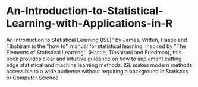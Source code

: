 # An-Introduction-to-Statistical-Learning-with-Applications-in-R
An Introduction to Statistical Learning (ISL)" by James, Witten, Hastie and Tibshirani is the "how to'' manual for statistical learning. Inspired by "The Elements of Statistical Learning'' (Hastie, Tibshirani and Friedman), this book provides clear and intuitive guidance on how to implement cutting edge statistical and machine learning methods. ISL makes modern methods accessible to a wide audience without requiring a background in Statistics or Computer Science.
